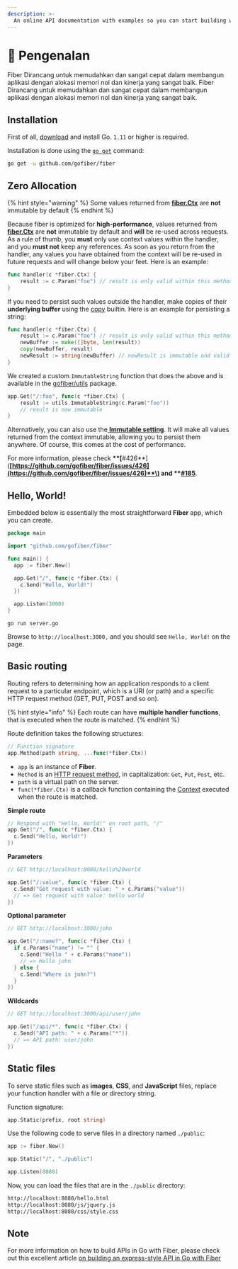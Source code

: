 ```yaml
---
description: >-
  An online API documentation with examples so you can start building web apps with Fiber right away!
---
```


# 📖 Pengenalan

Fiber Dirancang untuk memudahkan dan sangat cepat dalam membangun aplikasi dengan alokasi memori nol dan kinerja yang sangat baik. Fiber Dirancang untuk memudahkan dan sangat cepat dalam membangun aplikasi dengan alokasi memori nol dan kinerja yang sangat baik.

## Installation

First of all, [download](https://golang.org/dl/) and install Go. `1.11` or higher is required.

Installation is done using the [`go get`](https://golang.org/cmd/go/#hdr-Add_dependencies_to_current_module_and_install_them) command:

```bash
go get -u github.com/gofiber/fiber
```

## Zero Allocation

{% hint style="warning" %}
Some values returned from [**fiber.Ctx**](ctx.md) are **not** immutable by default
{% endhint %}

Because fiber is optimized for  **high-performance**, values returned from [**fiber.Ctx**](ctx.md) are **not** immutable by default and **will** be re-used across requests. As a rule of thumb, you **must** only use context values within the handler, and you **must not** keep any references. As soon as you return from the handler, any values you have obtained from the context will be re-used in future requests and will change below your feet. Here is an example:

```go
func handler(c *fiber.Ctx) {
    result := c.Param("foo") // result is only valid within this method
}
```

If you need to persist such values outside the handler, make copies of their **underlying buffer** using the [copy](https://golang.org/pkg/builtin/#copy) builtin. Here is an example for persisting a string:

```go
func handler(c *fiber.Ctx) {
    result := c.Param("foo") // result is only valid within this method
    newBuffer := make([]byte, len(result))
    copy(newBuffer, result)
    newResult := string(newBuffer) // newResult is immutable and valid forever
}
```

We created a custom `ImmutableString` function that does the above and is available in the [gofiber/utils](https://github.com/gofiber/utils) package.

```go
app.Get("/:foo", func(c *fiber.Ctx) {
    result := utils.ImmutableString(c.Param("foo")) 
    // result is now immutable
}
```

Alternatively, you can also use the[ **Immutable setting**](app.md#settings). It will make all values returned from the context immutable, allowing you to persist them anywhere. Of course, this comes at the cost of performance.

For more information, please check **\*\*\[**\#426**\]\(**[https://github.com/gofiber/fiber/issues/426](https://github.com/gofiber/fiber/issues/426)**\) and \*\***[**\#185**](https://github.com/gofiber/fiber/issues/185).

## Hello, World!

Embedded below is essentially the most straightforward **Fiber** app, which you can create.

```go
package main

import "github.com/gofiber/fiber"

func main() {
  app := fiber.New()

  app.Get("/", func(c *fiber.Ctx) {
    c.Send("Hello, World!")
  })

  app.Listen(3000)
}
```

```text
go run server.go
```

Browse to `http://localhost:3000,` and you should see `Hello, World!` on the page.

## Basic routing

Routing refers to determining how an application responds to a client request to a particular endpoint, which is a URI \(or path\) and a specific HTTP request method \(GET, PUT, POST and so on\).

{% hint style="info" %}
Each route can have **multiple handler functions**, that is executed when the route is matched.
{% endhint %}

Route definition takes the following structures:

```go
// Function signature
app.Method(path string, ...func(*fiber.Ctx))
```

* `app` is an instance of **Fiber**.
* `Method` is an [HTTP request method](https://fiber.wiki/application#methods), in capitalization: `Get`, `Put`, `Post`, etc.
* `path` is a virtual path on the server.
* `func(*fiber.Ctx)` is a callback function containing the [Context](https://fiber.wiki/context) executed when the route is matched.

**Simple route**

```go
// Respond with "Hello, World!" on root path, "/"
app.Get("/", func(c *fiber.Ctx) {
  c.Send("Hello, World!")
})
```

**Parameters**

```go
// GET http://localhost:8080/hello%20world

app.Get("/:value", func(c *fiber.Ctx) {
  c.Send("Get request with value: " + c.Params("value"))
  // => Get request with value: hello world
})
```

**Optional parameter**

```go
// GET http://localhost:3000/john

app.Get("/:name?", func(c *fiber.Ctx) {
  if c.Params("name") != "" {
    c.Send("Hello " + c.Params("name"))
    // => Hello john
  } else {
    c.Send("Where is john?")
  }
})
```

**Wildcards**

```go
// GET http://localhost:3000/api/user/john

app.Get("/api/*", func(c *fiber.Ctx) {
  c.Send("API path: " + c.Params("*"))
  // => API path: user/john
})
```

## Static files

To serve static files such as **images**, **CSS**, and **JavaScript** files, replace your function handler with a file or directory string.

Function signature:

```go
app.Static(prefix, root string)
```

Use the following code to serve files in a directory named `./public`:

```go
app := fiber.New()

app.Static("/", "./public") 

app.Listen(8080)
```

Now, you can load the files that are in the `./public` directory:

```bash
http://localhost:8080/hello.html
http://localhost:8080/js/jquery.js
http://localhost:8080/css/style.css
```

## Note

For more information on how to build APIs in Go with Fiber, please check out this excellent article [on building an express-style API in Go with Fiber](https://blog.logrocket.com/express-style-api-go-fiber/)

